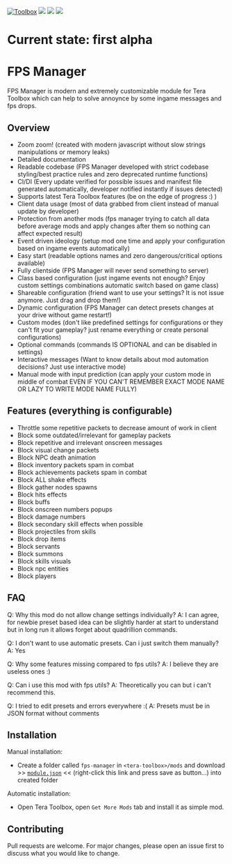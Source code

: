 [![Toolbox](https://img.shields.io/badge/Tera--Toolbox-%40latest-blueviolet)](https://github.com/tera-toolbox) ![](https://api.dependabot.com/badges/status?host=github&repo=SaltyMonkey/fps-manager) ![](https://github.com/SaltyMonkey/fps-manager/workflows/CI/badge.svg) ![](https://img.shields.io/github/license/SaltyMonkey/fps-manager)

# Current state: first alpha 

# FPS Manager

FPS Manager is modern and extremely customizable module for Tera Toolbox which can help to solve annoynce by some ingame messages and fps drops.

## Overview

- Zoom zoom! (created with modern javascript without slow strings manipulations or memory leaks)
- Detailed documentation
- Readable codebase (FPS Manager developed with strict codebase styling/best practice rules and zero deprecated runtime functions)
- CI/DI (Every update verified for possible issues and manifest file generated automatically, developer notified instantly if issues detected)
- Supports latest Tera Toolbox features (be on the edge of progress :) )
- Client data usage (most of data grabbed from client instead of manual update by developer) 
- Protection from another mods (fps manager trying to catch all data before average mods and apply changes after them so nothing can affect expected result)
- Event driven ideology (setup mod one time and apply your configuration based on ingame events automatically)
- Easy start (readable options names and zero dangerous/critical options available)
- Fully clientside (FPS Manager will never send something to server)
- Class based configuration (just ingame events not enough? Enjoy custom settings combinations automatic switch based on game class)
- Shareable configuration (friend want to use your settings? It is not issue anymore. Just drag and drop them!)
- Dynamic configuration (FPS Manager can detect presets changes at your drive without game restart!)
- Custom modes (don't like predefined settings for configurations or they can't fit your gameplay? just rename everything or create personal configurations)
- Optional commands (commands IS OPTIONAL and can be disabled in settings)
- Interactive messages (Want to know details about mod automation decisions? Just use interactive mode)
- Manual mode with input prediction (can apply your custom mode in middle of combat EVEN IF YOU CAN'T REMEMBER EXACT MODE NAME OR LAZY TO WRITE MODE NAME FULLY)

## Features (everything is configurable)

- Throttle some repetitive packets to decrease amount of work in client
- Block some outdated/irrelevant for gameplay packets
- Block repetitive and irrelevant onscreen messages
- Block visual change packets 
- Block NPC death animation
- Block inventory packets spam in combat
- Block achievements packets spam in combat
- Block ALL shake effects
- Block gather nodes spawns
- Block hits effects
- Block buffs
- Block onscreen numbers popups
- Block damage numbers
- Block secondary skill effects when possible
- Block projectiles from skills
- Block drop items
- Block servants
- Block summons
- Block skills visuals
- Block npc entities
- Block players

## FAQ

Q: Why this mod do not allow change settings individually?
A: I can agree, for newbie preset based idea can be slightly harder at start to understand but in long run it allows forget about quadrillion commands.

Q: I don't want to use automatic presets. Can i just switch them manually?
A: Yes

Q: Why some features missing compared to fps utils?
A: I believe they are useless ones :)

Q: Can i use this mod with fps utils?
A: Theoretically you can but i can't recommend this.

Q: I tried to edit presets and errors everywhere :(
A: Presets must be in JSON format without comments

## Installation

Manual installation:
- Create a folder called `fps-manager` in `<tera-toolbox>/mods` and download >> [`module.json`]() << (right-click this link and press save as button...) into created folder

Automatic installation:
- Open Tera Toolbox, open `Get More Mods` tab and install it as simple mod.

## Contributing
Pull requests are welcome. For major changes, please open an issue first to discuss what you would like to change.